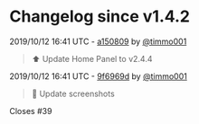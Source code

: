 # Changelog since v1.4.2

2019/10/12 16:41 UTC - [a150809](https://github.com/hassio-addons/addon-home-panel/commit/a150809b0e1ee1d8291349c209673ae206aa1181) by [@timmo001](https://github.com/timmo001)
> :arrow_up: Update Home Panel to v2.4.4 

2019/10/12 16:41 UTC - [9f6969d](https://github.com/hassio-addons/addon-home-panel/commit/9f6969d012e32ee58f8abcff9a72991a314739ea) by [@timmo001](https://github.com/timmo001)
> :art: Update screenshots

Closes #39 

